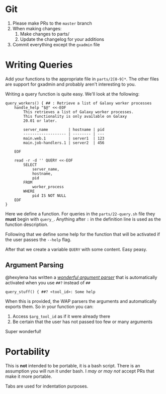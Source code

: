# Git

1. Please make PRs to the `master` branch
2. When making changes:
	1. Make changes to parts/
	2. Update the changelog for your additions
3. Commit everything except the `gxadmin` file

# Writing Queries

Add your functions to the appropriate file in `parts/2[0-9]*`. The other files are support for gxadmin and probably aren't interesting to you.

Writing a query function is quite easy. We'll look at the following:

```
query_workers() { ## : Retrieve a list of Galaxy worker processes
	handle_help "$@" <<-EOF
		This retrieves a list of Galaxy worker processes.
		This functionality is only available on Galaxy
		20.01 or later.

		server_name         | hostname | pid
		------------------- | -------- | ---
		main.web.1          | server1  | 123
		main.job-handlers.1 | server2  | 456

	EOF

	read -r -d '' QUERY <<-EOF
		SELECT
			server_name,
			hostname,
			pid
		FROM
			worker_process
		WHERE
			pid IS NOT NULL
	EOF
}
```

Here we define a function. For queries in the `parts/22-query.sh` file they **must** begin with `query_`. Anything after `:` in the definition line is used as the function description.

Following that we define some help for the function that will be activated if the user passes the `--help` flag.

After that we create a variable `QUERY` with some content. Easy peasy.

## Argument Parsing

@hexylena has written a [*wonderful argument parser*](https://github.com/hexylena/wap) that is automatically activated when you use `##?` instead of `##`

```
query_stuff() { ##? <tool_id>: Some help
```

When this is provided, the WAP parsers the arguments and automatically exports them. So in your function you can:

1. Access `$arg_tool_id` as if it were already there
2. Be certain that the user has not passed too few or many arguments

Super wonderful!


# Portability

This is **not** intended to be portable, it is a bash script. There is an assumption you will run it under bash. I *may or may not* accept PRs that make it more portable.

Tabs are used for indentation purposes.
